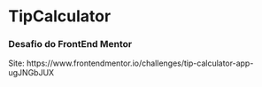 # TipCalculator

<h3>Desafio do FrontEnd Mentor</h3>
Site: https://www.frontendmentor.io/challenges/tip-calculator-app-ugJNGbJUX
